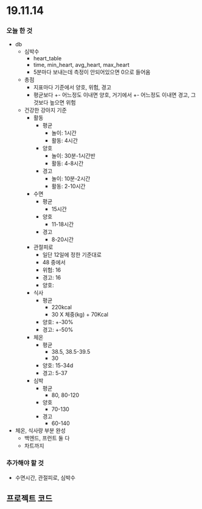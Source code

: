 # 19.11.14



### 오늘 한 것

- db
  - 심박수
    - heart_table
    - time, min_heart, avg_heart, max_heart
    - 5분마다 보내는데 측정이 안되어있으면 0으로 들어옴
  - 총점
    - 지표마다 기준에서 양호, 위험, 경고
    - 평균보다 +- 어느정도 이내면 양호, 거기에서 +- 어느정도 이내면 경고, 그것보다 높으면 위험
  - 건강한 강아지 기준
    - 활동
      - 평균
        - 놀이: 1시간
        - 활동: 4시간
      - 양호
        - 놀이: 30분-1시간반
        - 활동: 4-8시간
      - 경고
        - 놀이: 10분-2시간
        - 활동: 2-10시간
    - 수면
      - 평균
        - 15시간
      - 양호
        - 11-18시간
      - 경고
        - 8-20시간
    - 관절피로
      - 일단 12일에 정한 기준대로
      - 48 중에서
      - 위험: 16
      - 경고: 16
      - 양호: 
    - 식사
      - 평균
        - 220kcal
        - 30 X 체중(kg) + 70Kcal
      - 양호: +-30%
      - 경고: +-50%
    - 체온
      - 평균
        - 38.5, 38.5-39.5
        - 30
      - 양호: 15-34d
      - 경고: 5-37
    - 심박
      - 평균
        - 80, 80-120
      - 양호
        - 70-130
      - 경고
        - 60-140
- 체온, 식사량 부분 완성
  - 백엔드, 프런트 둘 다
  - 차트까지



### 추가해야 할 것

- 수면시간, 관절피로, 심박수



## 프로젝트 코드

